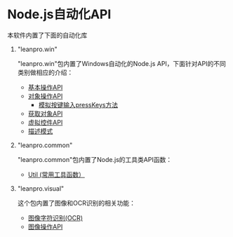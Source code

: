 # Node.js自动化API

本软件内置了下面的自动化库

1. "leanpro.win"

   "leanpro.win"包内置了Windows自动化的Node.js API，下面针对API的不同类别做相应的介绍：

   * [基本操作API](node_basic.md)
   * [对象操作API](node_operations.md)
     * [模拟按键输入pressKeys方法](pressKeys.md)
   * [获取对象API](node_container.md)
   * [虚拟控件API](virtual_api.md)
   * [描述模式](descriptive_mode.md)

2. "leanpro.common"

   "leanpro.common"包内置了Node.js的工具类API函数：
   * [Util (常用工具函数）](util.md)

3. "leanpro.visual"

   这个包内置了图像和OCR识别的相关功能：
   * [图像字符识别(OCR)](ocr.md)
   * [图像操作API](image.md)


   


